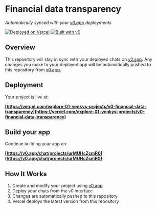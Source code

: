 # Financial data transparency

*Automatically synced with your [v0.app](https://v0.app) deployments*

[![Deployed on Vercel](https://img.shields.io/badge/Deployed%20on-Vercel-black?style=for-the-badge&logo=vercel)](https://vercel.com/explore-01-venkys-projects/v0-financial-data-transparency)
[![Built with v0](https://img.shields.io/badge/Built%20with-v0.app-black?style=for-the-badge)](https://v0.app/chat/projects/urMUHcZcmR0)

## Overview

This repository will stay in sync with your deployed chats on [v0.app](https://v0.app).
Any changes you make to your deployed app will be automatically pushed to this repository from [v0.app](https://v0.app).

## Deployment

Your project is live at:

**[https://vercel.com/explore-01-venkys-projects/v0-financial-data-transparency](https://vercel.com/explore-01-venkys-projects/v0-financial-data-transparency)**

## Build your app

Continue building your app on:

**[https://v0.app/chat/projects/urMUHcZcmR0](https://v0.app/chat/projects/urMUHcZcmR0)**

## How It Works

1. Create and modify your project using [v0.app](https://v0.app)
2. Deploy your chats from the v0 interface
3. Changes are automatically pushed to this repository
4. Vercel deploys the latest version from this repository
